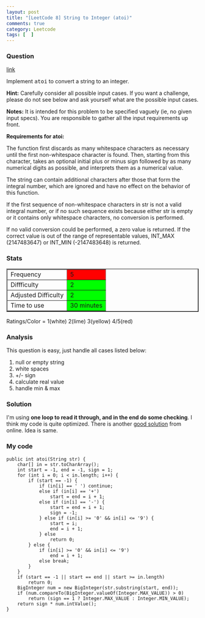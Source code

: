 ```yaml
---
layout: post
title: "[LeetCode 8] String to Integer (atoi)"
comments: true
category: Leetcode
tags: [  ]
---
```



### Question 
[link](http://oj.leetcode.com/problems/string-to-integer-atoi/)

<div class="question-content">
            <p></p><p>Implement <span style="font-family:monospace">atoi</span> to convert a string to an integer.</p>

<p><b>Hint:</b> Carefully consider all possible input cases. If you want a challenge, please do not see below and ask yourself what are the possible input cases.</p>

<p>
<b>Notes:</b> 
It is intended for this problem to be specified vaguely (ie, no given input specs). You are responsible to gather all the input requirements up front. </p>

<div class="spoilers"><b>Requirements for atoi:</b>

<p>The function first discards as many whitespace characters as necessary until the first non-whitespace character is found. Then, starting from this character, takes an optional initial plus or minus sign followed by as many numerical digits as possible, and interprets them as a numerical value.</p>

<p>The string can contain additional characters after those that form the integral number, which are ignored and have no effect on the behavior of this function.</p>

<p>If the first sequence of non-whitespace characters in str is not a valid integral number, or if no such sequence exists because either str is empty or it contains only whitespace characters, no conversion is performed.</p>

<p>If no valid conversion could be performed, a zero value is returned. If the correct value is out of the range of representable values, INT_MAX (2147483647) or INT_MIN (-2147483648) is returned.
</p>
</div><p></p>
          </div>

### Stats
<table border="2">
	<tr>
		<td>Frequency</td>
		<td bgcolor="red">5</td>
	</tr>
	<tr>
		<td>Diffficulty</td>
		<td bgcolor="lime">2</td>
	</tr>
	<tr>
		<td>Adjusted Difficulty</td>
		<td bgcolor="lime">2</td>
	</tr>
	<tr>
		<td>Time to use</td>
		<td bgcolor="lime">30 minutes</td>
	</tr>
</table>

Ratings/Color = 1(white) 2(lime) 3(yellow) 4/5(red)

### Analysis

This question is easy, just handle all cases listed below: 

1. null or empty string
2. white spaces
3. +/- sign
4. calculate real value
5. handle min & max

### Solution

I'm using __one loop to read it through, and in the end do some checking__. I think my code is quite optimized. There is another [good solution](http://www.programcreek.com/2012/12/leetcode-string-to-integer-atoi/) from online. Idea is same. 

### My code 

    public int atoi(String str) {
        char[] in = str.toCharArray();
        int start = -1, end = -1, sign = 1;
        for (int i = 0; i < in.length; i++) {
            if (start == -1) {
                if (in[i] == ' ') continue;
                else if (in[i] == '+')
                    start = end = i + 1;
                else if (in[i] == '-') {
                    start = end = i + 1;
                    sign = -1;
                } else if (in[i] >= '0' && in[i] <= '9') {
                    start = i;
                    end = i + 1;
                } else
                    return 0;
            } else {
                if (in[i] >= '0' && in[i] <= '9')
                    end = i + 1;
                else break;
            }
        }
        if (start == -1 || start == end || start >= in.length)
            return 0;
        BigInteger num = new BigInteger(str.substring(start, end));
        if (num.compareTo(BigInteger.valueOf(Integer.MAX_VALUE)) > 0)
            return (sign == 1 ? Integer.MAX_VALUE : Integer.MIN_VALUE);
        return sign * num.intValue();
    }